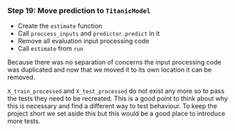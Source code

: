 ### Step 19: Move prediction to `TitanicModel`

- Create the `estimate` function
- Call `proccess_inputs` and `predictor.predict` in it
- Remove all evaluation input processing code
- Call `estimate` from `run`

Because there was no separation of concerns the input processing code was duplicated and now that we moved it to its own location it can be removed.

`X_train_processed` and `X_test_processed` do not exist any more so to pass the tests they need to be recreated. This is a good point to think about why this is necessary and find a different way to test behaviour. To keep the project short we set aside this but this would be a good place to introduce more tests. 
